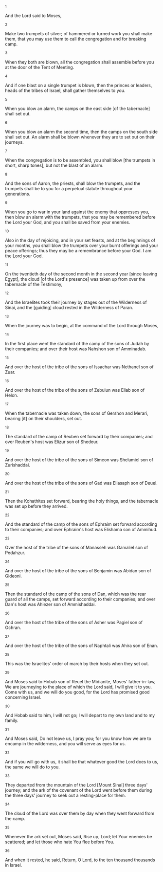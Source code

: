 <sup>1</sup> 

And the Lord said to Moses, 

<sup>2</sup> 

Make two trumpets of silver; of hammered or turned work you shall make them, that you may use them to call the congregation and for breaking camp. 

<sup>3</sup> 

When they both are blown, all the congregation shall assemble before you at the door of the Tent of Meeting. 

<sup>4</sup> 

And if one blast on a single trumpet is blown, then the princes or leaders, heads of the tribes of Israel, shall gather themselves to you. 

<sup>5</sup> 

When you blow an alarm, the camps on the east side [of the tabernacle] shall set out. 

<sup>6</sup> 

When you blow an alarm the second time, then the camps on the south side shall set out. An alarm shall be blown whenever they are to set out on their journeys. 

<sup>7</sup> 

When the congregation is to be assembled, you shall blow [the trumpets in short, sharp tones], but not the blast of an alarm. 

<sup>8</sup> 

And the sons of Aaron, the priests, shall blow the trumpets, and the trumpets shall be to you for a perpetual statute throughout your generations. 

<sup>9</sup> 

When you go to war in your land against the enemy that oppresses you, then blow an alarm with the trumpets, that you may be remembered before the Lord your God, and you shall be saved from your enemies. 

<sup>10</sup> 

Also in the day of rejoicing, and in your set feasts, and at the beginnings of your months, you shall blow the trumpets over your burnt offerings and your peace offerings; thus they may be a remembrance before your God. I am the Lord your God. 

<sup>11</sup> 

On the twentieth day of the second month in the second year [since leaving Egypt], the cloud [of the Lord's presence] was taken up from over the tabernacle of the Testimony, 

<sup>12</sup> 

And the Israelites took their journey by stages out of the Wilderness of Sinai, and the [guiding] cloud rested in the Wilderness of Paran. 

<sup>13</sup> 

When the journey was to begin, at the command of the Lord through Moses, 

<sup>14</sup> 

In the first place went the standard of the camp of the sons of Judah by their companies; and over their host was Nahshon son of Amminadab. 

<sup>15</sup> 

And over the host of the tribe of the sons of Issachar was Nethanel son of Zuar. 

<sup>16</sup> 

And over the host of the tribe of the sons of Zebulun was Eliab son of Helon. 

<sup>17</sup> 

When the tabernacle was taken down, the sons of Gershon and Merari, bearing [it] on their shoulders, set out. 

<sup>18</sup> 

The standard of the camp of Reuben set forward by their companies; and over Reuben's host was Elizur son of Shedeur. 

<sup>19</sup> 

And over the host of the tribe of the sons of Simeon was Shelumiel son of Zurishaddai. 

<sup>20</sup> 

And over the host of the tribe of the sons of Gad was Eliasaph son of Deuel. 

<sup>21</sup> 

Then the Kohathites set forward, bearing the holy things, and the tabernacle was set up before they arrived. 

<sup>22</sup> 

And the standard of the camp of the sons of Ephraim set forward according to their companies; and over Ephraim's host was Elishama son of Ammihud. 

<sup>23</sup> 

Over the host of the tribe of the sons of Manasseh was Gamaliel son of Pedahzur. 

<sup>24</sup> 

And over the host of the tribe of the sons of Benjamin was Abidan son of Gideoni. 

<sup>25</sup> 

Then the standard of the camp of the sons of Dan, which was the rear guard of all the camps, set forward according to their companies; and over Dan's host was Ahiezer son of Ammishaddai. 

<sup>26</sup> 

And over the host of the tribe of the sons of Asher was Pagiel son of Ochran. 

<sup>27</sup> 

And over the host of the tribe of the sons of Naphtali was Ahira son of Enan. 

<sup>28</sup> 

This was the Israelites' order of march by their hosts when they set out. 

<sup>29</sup> 

And Moses said to Hobab son of Reuel the Midianite, Moses' father-in-law, We are journeying to the place of which the Lord said, I will give it to you. Come with us, and we will do you good, for the Lord has promised good concerning Israel. 

<sup>30</sup> 

And Hobab said to him, I will not go; I will depart to my own land and to my family. 

<sup>31</sup> 

And Moses said, Do not leave us, I pray you; for you know how we are to encamp in the wilderness, and you will serve as eyes for us. 

<sup>32</sup> 

And if you will go with us, it shall be that whatever good the Lord does to us, the same we will do to you. 

<sup>33</sup> 

They departed from the mountain of the Lord [Mount Sinai] three days' journey; and the ark of the covenant of the Lord went before them during the three days' journey to seek out a resting-place for them. 

<sup>34</sup> 

The cloud of the Lord was over them by day when they went forward from the camp. 

<sup>35</sup> 

Whenever the ark set out, Moses said, Rise up, Lord; let Your enemies be scattered; and let those who hate You flee before You. 

<sup>36</sup> 

And when it rested, he said, Return, O Lord, to the ten thousand thousands in Israel.